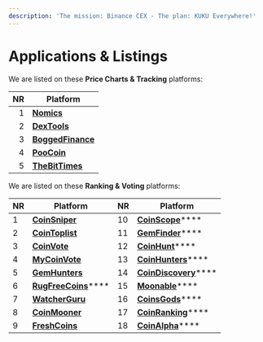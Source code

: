 ```yaml
---
description: 'The mission: Binance CEX - The plan: KUKU Everywhere!'
---
```


# Applications & Listings

We are listed on these **Price Charts & Tracking** platforms:

| NR | Platform                                                                                                          |
| -: | ----------------------------------------------------------------------------------------------------------------- |
|  1 | ****[**Nomics**](https://nomics.com/assets/kuku2-pankuku)****                                                     |
|  2 | ****[**DexTools**](https://www.dextools.io/app/bsc/pair-explorer/0x9b6742066be28c12402c892d4c7c5bd585f14ddd)****  |
|  3 | ****[**BoggedFinance**](https://charts.bogged.finance/?c=bsc\&t=0x84Fd7CC4Cd689fC021eE3D00759B6D255269D538)****   |
|  4 | ****[**PooCoin**](https://poocoin.app/tokens/0x84fd7cc4cd689fc021ee3d00759b6d255269d538)****                      |
|  5 | ****[**TheBitTimes**](https://thebittimes.com/token-KUKU-BSC-0x84Fd7CC4Cd689fC021eE3D00759B6D255269D538.html)**** |

We are listed on these **Ranking & Voting** platforms:

| NR | Platform                                                          | NR | Platform                                                                                    |
| -- | ----------------------------------------------------------------- | -- | ------------------------------------------------------------------------------------------- |
| 1  | ****[**CoinSniper**](https://coinsniper.net/coin/28158)****       | 10 | [**CoinScope**](https://www.coinscope.co/coin/kuku)****                                     |
| 2  | ****[**CoinToplist**](https://cointoplist.net/coin/pankuku)****   | 11 | [**GemFinder**](https://gemfinder.cc/gem/8010)****                                          |
| 3  | ****[**CoinVote**](https://coinvote.cc/coin/Pankuku)****          | 12 | [**CoinHunt**](https://coinhunt.cc/coin/472882472)****                                      |
| 4  | ****[**MyCoinVote**](https://www.mycoinvote.com/panKUKU)****      | 13 | [**CoinHunters**](https://coinhunters.cc/tokens/panKUKU)****                                |
| 5  | ****[**GemHunters**](https://gemhunters.net/coin/pankuku/)****    | 14 | [**CoinDiscovery**](https://coindiscovery.app/coin/pankuku/overview)****                    |
| 6  | [**RugFreeCoins**](https://www.rugfreecoins.com/details/8453)**** | 15 | [**Moonable**](https://www.moonable.co/coin/9erY81RFiHIlpJL90r1C)****                       |
| 7  | ****[**WatcherGuru**](https://watcher.guru/coin/pankuku)****      | 16 | [**CoinsGods**](https://coinsgods.com/coin/4748)****                                        |
| 8  | ****[**CoinMooner**](https://coinmooner.com/coin/14060)****       | 17 | [**CoinRanking**](https://coinranking.com/coin/1uxgo8EkH+pankuku-kuku)****                  |
| 9  | ****[**FreshCoins**](https://www.freshcoins.io/coins/pankuku)**** | 18 | [**CoinAlpha**](https://coinalpha.app/token/0x84Fd7CC4Cd689fC021eE3D00759B6D255269D538)**** |
